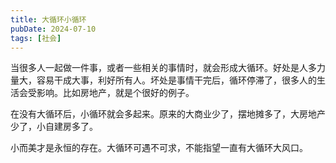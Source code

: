 ```yaml
---
title: 大循环小循环
pubDate: 2024-07-10
tags: [社会]
---
```


当很多人一起做一件事，或者一些相关的事情时，就会形成大循环。好处是人多力量大，容易干成大事，利好所有人。坏处是事情干完后，循环停滞了，很多人的生活会受影响。比如房地产，就是个很好的例子。

在没有大循环后，小循环就会多起来。原来的大商业少了，摆地摊多了，大房地产少了，小自建房多了。

小而美才是永恒的存在。大循环可遇不可求，不能指望一直有大循环大风口。
